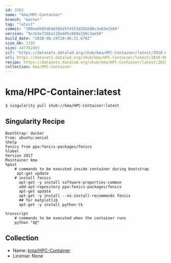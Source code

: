 ```yaml
---
id: 3362
name: "kma/HPC-Container"
branch: "master"
tag: "latest"
commit: "390ee6b05d6dd385d5f4553d265698c3e03e1584"
version: "9cc63e726ba110add5c669a150c3ae94"
build_date: "2018-06-29T20:46:11.670Z"
size_mb: 1335
size: 447762463
sif: "https://datasets.datalad.org/shub/kma/HPC-Container/latest/2018-06-29-390ee6b0-9cc63e72/9cc63e726ba110add5c669a150c3ae94.simg"
url: https://datasets.datalad.org/shub/kma/HPC-Container/latest/2018-06-29-390ee6b0-9cc63e72/
recipe: https://datasets.datalad.org/shub/kma/HPC-Container/latest/2018-06-29-390ee6b0-9cc63e72/Singularity
collection: kma/HPC-Container
---
```


# kma/HPC-Container:latest

```bash
$ singularity pull shub://kma/HPC-Container:latest
```

## Singularity Recipe

```singularity
BootStrap: docker
From: ubuntu:xenial
%help
Fenics from ppa:fenics-packages/fenics
%label
Version 2017
Maintainer kma
%post
    # commands to be executed inside container during bootstrap
     apt-get update
    # install fenics
      apt-get -y install software-properties-common
      add-apt-repository ppa:fenics-packages/fenics
      apt-get update
      apt-get -y install --no-install-recommends fenics
      ## for matplotlib
      apt-get -y install python-tk

%runscript
    # commands to be executed when the container runs
    python "$@"
```

## Collection

 - Name: [kma/HPC-Container](https://github.com/kma/HPC-Container)
 - License: None

